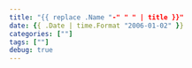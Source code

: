 ```yaml
---
title: "{{ replace .Name "-" " " | title }}"
date: {{ .Date | time.Format "2006-01-02" }}
categories: [""]
tags: [""]
debug: true
---
```


